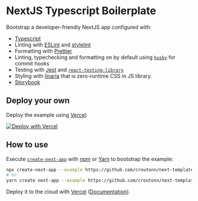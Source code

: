 # NextJS Typescript Boilerplate

Bootstrap a developer-friendly NextJS app configured with:

- [Typescript](https://www.typescriptlang.org/)
- Linting with [ESLint](https://eslint.org/) and [stylelint](https://stylelint.io/)
- Formatting with [Prettier](https://prettier.io/)
- Linting, typechecking and formatting on by default using [`husky`](https://github.com/typicode/husky) for commit hooks
- Testing with [Jest](https://jestjs.io/) and [`react-testing-library`](https://testing-library.com/docs/react-testing-library/intro)
- Styling with [linaria](https://linaria.dev/) that is zero-runtime CSS in JS library.
- [Storybook](https://storybook.js.org/)

## Deploy your own

Deploy the example using [Vercel](https://vercel.com):

[![Deploy with Vercel](https://vercel.com/button)](https://vercel.com/import/project?template=https://github.com/croutonn/next-template/tree/master)

## How to use

Execute [`create-next-app`](https://github.com/vercel/next.js/tree/canary/packages/create-next-app) with [npm](https://docs.npmjs.com/cli/init) or [Yarn](https://yarnpkg.com/lang/en/docs/cli/create/) to bootstrap the example:

```bash
npx create-next-app --example https://github.com/croutonn/next-template with-typescript-eslint-jest-app
# or
yarn create next-app --example https://github.com/croutonn/next-template with-typescript-eslint-jest-app
```

Deploy it to the cloud with [Vercel](https://vercel.com/import) ([Documentation](https://nextjs.org/docs/deployment)).
